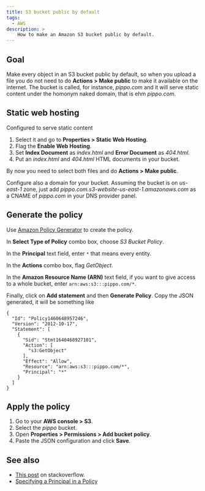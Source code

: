 ```yaml
---
title: S3 bucket public by default
tags:
  - AWS
description: >
    How to make an Amazon S3 bucket public by default.
---
```


## Goal

Make every object in an S3 bucket public by default, so when you upload a file
you do not need to do **Actions > Make public** to make it available on the
internet.
The bucket is called, for instance, *pippo.com* and it will serve static content
under the homonym naked domain, that is ehm *pippo.com*.

## Static web hosting

Configured to serve static content

1. Select it and go to **Properties > Static Web Hosting**.
2. Flag the **Enable Web Hosting**.
3. Set **Index Document** as *index.html* and **Error Document** as *404.html*.
4. Put an *index.html* and *404.html* HTML documents in your bucket.

By now you need to select both files and do **Actions > Make public**.

Configure also a domain for your bucket. Assuming the bucket is on *us-east-1*
zone, just add *pippo.com.s3-website-us-east-1.amazonaws.com* as a CNAME of
*pippo.com* in your DNS provider panel.

## Generate the policy

Use [Amazon Policy Generator](http://awspolicygen.s3.amazonaws.com/policygen.html) to create the policy.

In **Select Type of Policy** combo box, choose *S3 Bucket Policy*.

In the **Principal** text field, enter `*` that means every entity.

In the **Actions** combo box, flag *GetObject*.

In the **Amazon Resource Name (ARN)** text field, if you want to give access to a whole bucket, enter `arn:aws:s3:::pippo.com/*`.

Finally, click on **Add statement** and then **Generate Policy**.
Copy the JSON generated, it will be something like

```
{
  "Id": "Policy1460648957246",
  "Version": "2012-10-17",
  "Statement": [
    {
      "Sid": "Stmt1640468927101",
      "Action": [
        "s3:GetObject"
      ],
      "Effect": "Allow",
      "Resource": "arn:aws:s3:::pippo.com/*",
      "Principal": "*"
    }
  ]
}
```

## Apply the policy

1. Go to your **AWS console > S3**.
2. Select the *pippo* bucket.
3. Open **Properties > Permissions > Add bucket policy**.
4. Paste the JSON configuration and click **Save**.

## See also

* [This post][1] on stackoverflow.
* [Specifying a Principal in a Policy][2]

[1]: http://stackoverflow.com/questions/19176926/how-to-make-all-objects-in-aws-s3-bucket-public-by-default "How to make all Objects in AWS S3 bucket public by default?"
[2]: http://docs.aws.amazon.com/AmazonS3/latest/dev/s3-bucket-user-policy-specifying-principal-intro.html "Specifying a Principal in a Policy"
